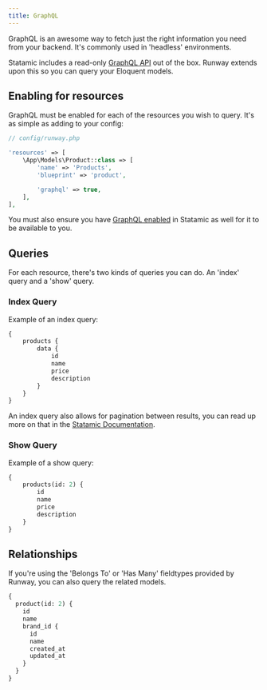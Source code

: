 ```yaml
---
title: GraphQL
---
```


GraphQL is an awesome way to fetch just the right information you need from your backend. It's commonly used in 'headless' environments.

Statamic includes a read-only [GraphQL API](https://statamic.dev/graphql) out of the box. Runway extends upon this so you can query your Eloquent models.

## Enabling for resources

GraphQL must be enabled for each of the resources you wish to query. It's as simple as adding to your config:

```php
// config/runway.php

'resources' => [
    \App\Models\Product::class => [
        'name' => 'Products',
        'blueprint' => 'product',

        'graphql' => true,
    ],
],
```

You must also ensure you have [GraphQL enabled](https://statamic.dev/graphql#enable-graphql) in Statamic as well for it to be available to you.

## Queries

For each resource, there's two kinds of queries you can do. An 'index' query and a 'show' query.

### Index Query

Example of an index query:

```graphql
{
    products {
        data {
            id
            name
            price
            description
        }
    }
}
```

An index query also allows for pagination between results, you can read up more on that in the [Statamic Documentation](https://statamic.dev/graphql#pagination).

### Show Query

Example of a show query:

```graphql
{
    products(id: 2) {
        id
        name
        price
        description
    }
}
```

## Relationships

If you're using the 'Belongs To' or 'Has Many' fieldtypes provided by Runway, you can also query the related models.

```graphql
{
  product(id: 2) {
    id
    name
    brand_id {
      id
      name
      created_at
      updated_at
    }
  }
}
```
